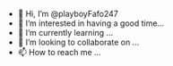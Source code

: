 - 👋 Hi, I’m @playboyFafo247
- 👀 I’m interested in having a good time...
- 🌱 I’m currently learning ...
- 💞️ I’m looking to collaborate on ...
- 📫 How to reach me ...

<!---
playboyFafo247/playboyFafo247 is a ✨ special ✨ repository because its `README.md` (this file) appears on your GitHub profile.
You can click the Preview link to take a look at your changes.
--->
